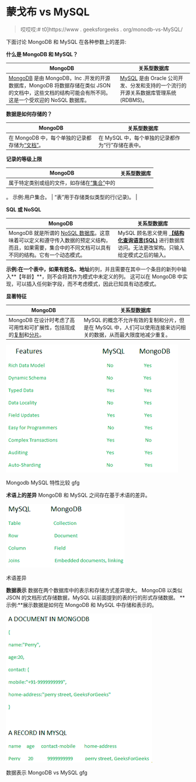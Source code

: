 # 蒙戈布 vs MySQL

> 哎哎哎:# t0]https://www . geeksforgeeks . org/monodb-vs-MySQL/

下面讨论 MongoDB 和 MySQL 在各种参数上的差异:

**什么是 MongoDB 和 MySQL？**

| MongoDB | 关系型数据库 |
| --- | --- |
| [MongoDB](https://www.geeksforgeeks.org/mongodb-an-introduction/) 是由 MongoDB，Inc .开发的开源数据库，MongoDB 将数据存储在类似 JSON 的文档中，这些文档的结构可能会有所不同。这是一个受欢迎的 NoSQL 数据库。 | [MySQL](https://www.geeksforgeeks.org/php-mysql-database-introduction/) 是由 Oracle 公司开发、分发和支持的一个流行的开源关系数据库管理系统(RDBMS)。 |

**数据是如何存储的？**

| MongoDB | 关系型数据库 |
| --- | --- |
| 在 MongoDB 中，每个单独的记录都存储为[“文档”](https://www.geeksforgeeks.org/mongodb-getting-started/)。 | 在 MySQL 中，每个单独的记录都作为“行”存储在表中。 |

**记录的等级上限**

| MongoDB | 关系型数据库 |
| --- | --- |
| 属于特定类别或组的文件，如存储在[“集合”](https://www.geeksforgeeks.org/mongodb-getting-started/)中的
。
示例:用户集合。 | “表”用于存储类似类型的行(记录)。 |

**SQL 或 NoSQL**

| MongoDB | 关系型数据库 |
| --- | --- |
| MongoDB 就是所谓的 [NoSQL 数据库](https://en.wikipedia.org/wiki/NoSQL)。这意味着可以定义和遵守传入数据的预定义结构，而且，如果需要，集合中的不同文档可以具有不同的结构。它有一个动态模式。 | MySQL 顾名思义使用 **[【结构化查询语言(SQL)](https://www.geeksforgeeks.org/structured-query-language/)** 进行数据库访问。无法更改架构。只输入给定模式之后的输入。 |

**示例:**在一个表中，如果有**姓名、地址**的列，并且需要在其中一个条目的新列中输入**【年龄】**，则不会将其作为模式中未定义的列。
这可以在 MongoDB 中实现，可以插入任何新字段，而不考虑模式，因此已知具有动态模式。

**显著特征**

| MongoDB | 关系型数据库 |
| --- | --- |
| MongoDB 在设计时考虑了高可用性和可扩展性，包括现成的[复制](https://docs.mongodb.com/manual/replication)和[分片](https://docs.mongodb.com/manual/sharding)。 | MySQL 的概念不允许有效的复制和分片，但是在 MySQL 中，人们可以使用连接来访问相关的数据，从而最大限度地减少重复。 |

![mongodb mysql feature comparison gfg](img/a4bbc03512351a1b32a23407dee22f90.png)

Mongodb MySQL 特性比较 gfg

**术语上的差异**
MongoDB 和 MySQL 之间存在基于术语的差异。

![terminology differences gfg](img/f0878c2594b542f3641e2d8357cf0e2e.png)

术语差异

**数据表示**
数据在两个数据库中的表示和存储方式差异很大。
MongoDB 以类似 JSON 的文档形式存储数据，MySQL 以前面提到的表的行的形式存储数据。
**示例:**展示数据是如何在 MongoDB 和 MySQL 中存储和表示的。

![data representation in mongodb vs mysql gfg](img/14efaa4fbc71209e048504c413f8546f.png)

数据表示 MongoDB vs MySQL gfg